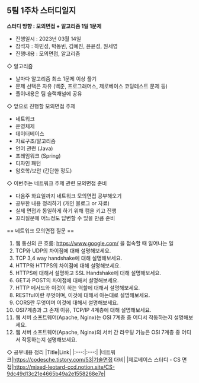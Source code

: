 
## 5팀 1주차 스터디일지

**스터디 방향 : 모의면접 + 알고리즘 1일 1문제**

* 진행일시 : 2023년 03월 14일
* 참석자 : 하민성, 박동빈, 김예진, 윤윤성, 원세영
* 진행내용 : 모의면접, 알고리즘

◇ 알고리즘
- 날마다 알고리즘 최소 1문제 이상 풀기
- 문제 선택은 자유 (백준, 프로그래머스, 제로베이스 코딩테스트 문제 등)
- 풀이내용은 팀 슬랙채널에 공유

◇ 앞으로 진행할 모의면접 주제
* 네트워크 
* 운영체제 
* 데이터베이스 
* 자료구조/알고리즘
* 언어 관련 (Java)
* 프레임워크 (Spring)
* 디자인 패턴
* 암호학/보안 (간단한 정도)

◇ 이번주는 네트워크 주제 관련 모의면접 준비
- 다음주 화요일까지 네트워크 모의면접 공부해오기
- 공부한 내용 정리하기 (개인 블로그 or 자료)
- 실제 면접과 동일하게 하기 위해 캠을 키고 진행
- 꼬리질문에 어느정도 답변할 수 있을 만큼 준비

== 네트워크 모의면접 질문 ==

1. 웹 통신의 큰 흐름: https://www.google.com/ 을 접속할 때 일어나는 일
2. TCP와 UDP의 차이점에 대해 설명해보세요.
3. TCP 3,4 way handshake에 대해 설명해보세요.
4. HTTP와 HTTPS의 차이점에 대해 설명해보세요.
5. HTTPS에 대해서 설명하고 SSL Handshake에 대해 설명해보세요.
6. GET과 POST의 차이점에 대해서 설명해보세요.
7. HTTP 메서드와 이것이 하는 역할에 대해서 설명해보세요.
8. RESTful이란 무엇이며, 이것에 대해서 아는대로 설명해보세요.
9. CORS란 무엇이며 이것에 대해서 설명해보세요.
10. OSI7계층과 그 존재 이유, TCP/IP 4계층에 대해 설명해보세요.
11. 웹 서버 소프트웨어(Apache, Nginx)는 OSI 7계층 중 어디서 작동하는지 설명해보세요.
12. 웹 서버 소프트웨어(Apache, Nginx)의 서버 간 라우팅 기능은 OSI 7계층 중 어디서 작동하는지 설명해보세요.

◇ 공부내용 정리
|Title|Link|
|:---:|:---:|
|네트워크|https://codesche.tistory.com/53|기술면접 대비|
|제로베이스 스터디 - CS 면접|https://mixed-leotard-ccd.notion.site/CS-9dc49d13c21e4665b49a2e1558268e7e|
